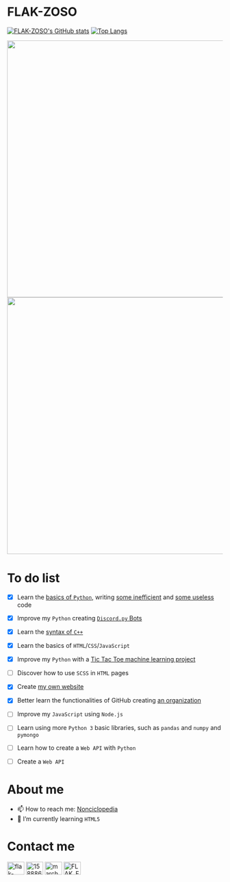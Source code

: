 # FLAK-ZOSO

[![FLAK-ZOSO's GitHub stats](https://github-readme-stats.vercel.app/api?username=FLAK-ZOSO&show_icons=true&theme=dark&count_private=true)](https://github.com/anuraghazra/github-readme-stats)
  [![Top Langs](https://github-readme-stats.vercel.app/api/top-langs/?username=FLAK-ZOSO&layout=compact&count_private=true&theme=dark)](https://github.com/anuraghazra/github-readme-stats)
<p align="center">
  <img width="600em" src="https://github-readme-stats.vercel.app/api/top-langs/?username=flak-zoso&layout=compact&langs_count=999&include_all_commits=true&hide_progress=true&hide_border=true&theme=dark&hide=">
	<a href="https://profile.codersrank.io/user/flak-zoso#Tech%20Skills">
    <img width="600em" src="https://cr-skills-chart-widget.azurewebsites.net/api/api?username=flak-zoso&labels=true&legend=true&tooltip=true&max-labels=24&branding=false&bg=%23151515">
  </a>
</p>

# To do list
- [x] Learn the [basics of `Python`](https://github.com/FLAK-ZOSO/Python-3.9.1/blob/matematica/statistica.py), writing [some inefficient](https://github.com/FLAK-ZOSO/Python-3.9.1/blob/Tavola-periodica/Tavola%20Periodica%202.0%20corretta%20(oltre%20il%20terzo%20periodo).py) and [some useless](https://github.com/FLAK-ZOSO/Python-3.9.1/blob/codice-fiscale/Conversioni_tipi.py) code
- [x] Improve my `Python` creating [`Discord.py` Bots](https://github.com/FLAK-ZOSO/Discord.py/tree/Papocchio)
- [x] Learn the [syntax of `C++`](https://github.com/FLAK-ZOSO/C/blob/Tris/Tris%203.cpp)
- [x] Learn the basics of `HTML`/`CSS`/`JavaScript`
- [x] Improve my `Python` with a [Tic Tac Toe machine learning project](https://github.com/FLAK-ZOSO/Tris/releases)
- [ ] Discover how to use `SCSS` in `HTML` pages
- [x] Create [my own website](https://github.com/FLAK-ZOSO/Website/releases)
- [x] Better learn the functionalities of GitHub creating [an organization](https://github.com/Lioydiano)
- [ ] Improve my `JavaScript` using `Node.js`
- [ ] Learn using more `Python 3` basic libraries, such as `pandas` and `numpy` and `pymongo`
- [ ] Learn how to create a `Web API` with `Python`
- [ ] Create a `Web API`


# About me
- 📫 How to reach me: [Nonciclopedia](https://nonciclopedia.org/wiki/Utente:FLAK-ZOSO)
- 🌱 I’m currently learning `HTML5`

# Contact me
<p align="left">
	<a href="https://codepen.io/flak-zoso" target="blank"><img align="center" src="https://raw.githubusercontent.com/rahuldkjain/github-profile-readme-generator/master/src/images/icons/Social/codepen.svg" alt="flak-zoso" height="30" width="40" /></a>
	<a href="https://stackoverflow.com/users/15888601" target="blank"><img align="center" src="https://raw.githubusercontent.com/rahuldkjain/github-profile-readme-generator/master/src/images/icons/Social/stack-overflow.svg" alt="15888601" height="30" width="40" /></a>
	<a href="https://www.hackerrank.com/marchese_mattia" target="blank"><img align="center" src="https://raw.githubusercontent.com/rahuldkjain/github-profile-readme-generator/master/src/images/icons/Social/hackerrank.svg" alt="marchese_mattia" height="30" width="40" /></a>
	<a href="https://discord.gg/channels/@me/797844636281995274" target="blank"><img align="center" src="https://raw.githubusercontent.com/rahuldkjain/github-profile-readme-generator/master/src/images/icons/Social/discord.svg" alt="FLAK_FLAK#3241" height="30" width="40" /></a>
</p>


<!--
**FLAK-ZOSO/FLAK-ZOSO** is a ✨ _special_ ✨ repository because its `README.md` (this file) appears on your GitHub profile.

Here are some ideas to get you started:

- 🔭 I’m currently working on ...
- 👯 I’m looking to collaborate on ...
- 🤔 I’m looking for help with ...
- 💬 Ask me about ...
- 😄 Pronouns: ...
- ⚡ Fun fact: ...
-->
